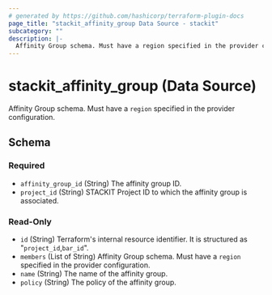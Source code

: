 ```yaml
---
# generated by https://github.com/hashicorp/terraform-plugin-docs
page_title: "stackit_affinity_group Data Source - stackit"
subcategory: ""
description: |-
  Affinity Group schema. Must have a region specified in the provider configuration.
---
```


# stackit_affinity_group (Data Source)

Affinity Group schema. Must have a `region` specified in the provider configuration.



<!-- schema generated by tfplugindocs -->
## Schema

### Required

- `affinity_group_id` (String) The affinity group ID.
- `project_id` (String) STACKIT Project ID to which the affinity group is associated.

### Read-Only

- `id` (String) Terraform's internal resource identifier. It is structured as "`project_id`,`bar_id`".
- `members` (List of String) Affinity Group schema. Must have a `region` specified in the provider configuration.
- `name` (String) The name of the affinity group.
- `policy` (String) The policy of the affinity group.

